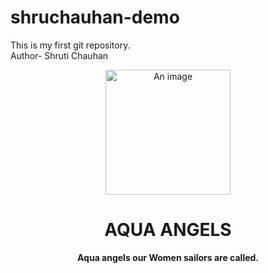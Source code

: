 # shruchauhan-demo
This is my first git repository.
<br>
Author- Shruti Chauhan
<br>

<div align="center">
  <a href="https://Marinelauncher.site">
  <img src="https://www.marineinsight.com/wp-content/uploads/2020/03/Depositphotos_2797048_xl-2015-1.jpg" alt="An image" width="200" height="200">
  </a>
  <h1 align="center">AQUA ANGELS</h1>
  <p align="center">
    <strong>Aqua angels our Women sailors are called.</strong>
  </p>
  <p>
</div>

<br>